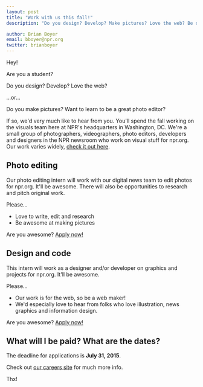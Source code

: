 ```yaml
---
layout: post
title: "Work with us this fall!"
description: "Do you design? Develop? Make pictures? Love the web? Be our fall intern!"

author: Brian Boyer
email: bboyer@npr.org
twitter: brianboyer
---
```


Hey!

Are you a student?

Do you design? Develop? Love the web?

...or...

Do you make pictures? Want to learn to be a great photo editor?

If so, we'd very much like to hear from you. You'll spend the fall working on the visuals team here at NPR's headquarters in Washington, DC. We're a small group of photographers, videographers, photo editors, developers and designers in the NPR newsroom who work on visual stuff for npr.org. Our work varies widely, [check it out here](http://blog.apps.npr.org/apps/).

## Photo editing

Our photo editing intern will work with our digital news team to edit photos for npr.org. It'll be awesome. There will also be opportunities to research and pitch original work.

Please...

- Love to write, edit and research
- Be awesome at making pictures

Are you awesome? [Apply now!](https://interns-npr.icims.com/jobs/2447/fall-2015%3a-digital-news%2c-picture-editing-%26-visual-journalist/job)

## Design and code

This intern will work as a designer and/or developer on graphics and projects for npr.org. It'll be awesome.

Please...

- Our work is for the web, so be a web maker!
- We'd especially love to hear from folks who love illustration, news graphics and information design.

Are you awesome? [Apply now!](https://interns-npr.icims.com/jobs/2446/fall-2015%3a-news-apps/job)

## What will I be paid? What are the dates?

The deadline for applications is <b>July 31, 2015</b>.

Check out [our careers site](http://www.npr.org/about-npr/181881227/internships-at-npr) for much more info.

Thx!
